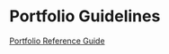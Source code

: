 # Portfolio Guidelines
[Portfolio Reference Guide](https://acrenwelge.github.io/Portfolio-Reference-Documents/)


